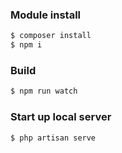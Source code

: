 ### Module install

```bash
$ composer install
$ npm i
```

### Build

```bash
$ npm run watch
```

### Start up local server

```bash
$ php artisan serve
```